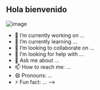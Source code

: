 ## Hola bienvenido ##

![image](https://github.com/user-attachments/assets/3e71d4ec-a60c-445e-ad51-0a7c2c428bf5)


- 🔭 I’m currently working on ...
- 🌱 I’m currently learning ...
- 👯 I’m looking to collaborate on ...
- 🤔 I’m looking for help with ...
- 💬 Ask me about ...
- 📫 How to reach me: ...
- 😄 Pronouns: ...
- ⚡ Fun fact: ...
-->
